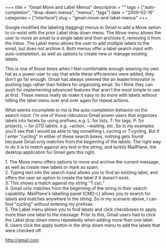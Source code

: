 +++
title = "Gmail Move and Label Menus"
description = ""
tags = ["auto-completion", "drop-down menus", "menus", "tags"]
date = "2009-02-16"
categories = ["interface"]
slug = "gmail-move-and-label-menus"
+++


<p>Google modified the labeling (tagging) menus in Gmail to add a Move option to co-exist with the prior Label drop down menu. The Move menu allows the user to move an email to a single label and then archives it, removing it from the Inbox. The Label menu allows the user to add multiple labels to the email, but does not archive it. Both menus offer a label search input with auto-completion, as well as options to create new or manage existing labels.  </p>
<p>This is one of those times when I feel comfortable enough wearing my own hat as a power user to say that while these efficiencies were added, they don't go far enough. Gmail has always seemed like an leader/innovator in pushing tags rather than folders for organizing email. So I think they can push for implementing advanced features that aren't the most simple to use at first. These menus really do make it easy to do more with labels without hitting the label menu over and over again for repeat actions.</p>
<p>What seems incomplete to me is the auto-completion behavior on the search input. I'm one of those ridiculous Gmail power users that organizes labels into facets by using prefixes, e.g. L: for lists, T: for tags, P: for projects, ~ for GTD labels, e.g. ~action, ~waiting, etc. So in my examples you'll see that I would be able to tag something L:cycling or T:cycling. But if I enter "cycling" in either of these search boxes, nothing gets found because Gmail only matches from the beginning of the labels. The right way to do it is to match against any text in the string, and luckily MailPlane, the desktop application for Gmail gets this right.</p>
<div id="screens-full" class="clear"><div class="caption">1. The Move menu offers options to move and archive the current message, as well as create new labels or mark as spam.</div><div class="fullimg clear"><a href="//konigi.com/media/interface/gmail-labels-1.png" class="group" rel="group" title="1. The Move menu offers options to move and archive the current message, as well as create new label..."><img src="//konigi.com/media/interface/gmail-labels-1.png" alt="" class="img-responsive"></a></div></div><div id="screens-full" class="clear"><div class="caption">2. Typing text into the search input allows you to find an existing label, and offers the user an option to create the label if it doesn't exist.</div><div class="fullimg clear"><a href="//konigi.com/media/interface/gmail-labels-2.png" class="group" rel="group" title="2. Typing text into the search input allows you to find an existing label, and offers the user an op..."><img src="//konigi.com/media/interface/gmail-labels-2.png" alt="" class="img-responsive"></a></div></div><div id="screens-full" class="clear"><div class="caption">3. This shows a match against my string &quot;T:cyc.&quot;</div><div class="fullimg clear"><a href="//konigi.com/media/interface/gmail-labels-3.png" class="group" rel="group" title="3. This shows a match against my string &quot;T:cyc.&quot;"><img src="//konigi.com/media/interface/gmail-labels-3.png" alt="" class="img-responsive"></a></div></div><div id="screens-full" class="clear"><div class="caption">4. Gmail only matches from the beginning of the string in their search capability. MailPlane's labelling panel (CMD-L) allows you to search for labels and matches anywhere in the string. So in my scenario above, I can find &quot;cycling&quot; without entering my prefixes.</div><div class="fullimg clear"><a href="//konigi.com/media/interface/gmail-labels-4.png" class="group" rel="group" title="4. Gmail only matches from the beginning of the string in their search capability. MailPlane's ..."><img src="//konigi.com/media/interface/gmail-labels-4.png" alt="" class="img-responsive"></a></div></div><div id="screens-full" class="clear"><div class="caption">5. The Label menu allows you to find labels and click checkboxes to apply more than one label to the message. Prior to this, Gmail users had to click the Label drop down menu repeatedly when adding more than one label.</div><div class="fullimg clear"><a href="//konigi.com/media/interface/gmail-labels-5.png" class="group" rel="group" title="5. The Label menu allows you to find labels and click checkboxes to apply more than one label to the..."><img src="//konigi.com/media/interface/gmail-labels-5.png" alt="" class="img-responsive"></a></div></div><div id="screens-full" class="clear"><div class="caption">6. Users click the apply button in the drop down menu to add the labels that were checked off.</div><div class="fullimg clear"><a href="//konigi.com/media/interface/gmail-labels-6.png" class="group" rel="group" title="6. Users click the apply button in the drop down menu to add the labels that were checked off."><img src="//konigi.com/media/interface/gmail-labels-6.png" alt="" class="img-responsive"></a></div></div>        
<p><a href="http://gmail.com/">http://gmail.com</a></p>

